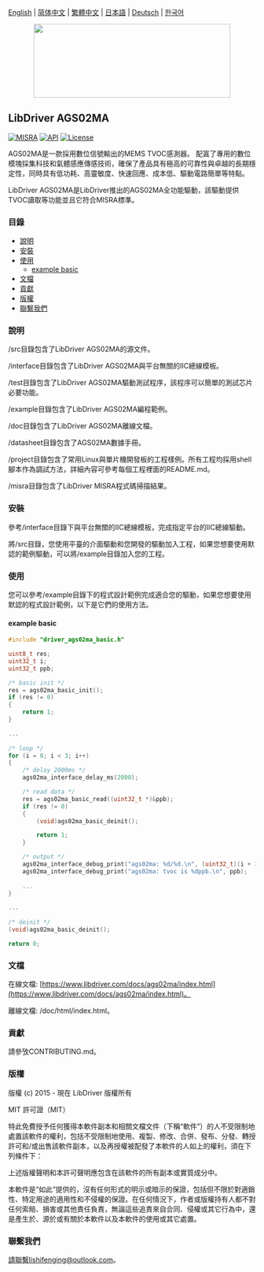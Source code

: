 [English](/README.md) | [ 简体中文](/README_zh-Hans.md) | [繁體中文](/README_zh-Hant.md) | [日本語](/README_ja.md) | [Deutsch](/README_de.md) | [한국어](/README_ko.md)

<div align=center>
<img src="/doc/image/logo.svg" width="400" height="150"/>
</div>

## LibDriver AGS02MA

[![MISRA](https://img.shields.io/badge/misra-compliant-brightgreen.svg)](/misra/README.md) [![API](https://img.shields.io/badge/api-reference-blue.svg)](https://www.libdriver.com/docs/ags02ma/index.html) [![License](https://img.shields.io/badge/license-MIT-brightgreen.svg)](/LICENSE)

AGS02MA是一款採用數位信號輸出的MEMS TVOC感測器。 配寘了專用的數位模塊採集科技和氣體感應傳感技術，確保了產品具有極高的可靠性與卓越的長期穩定性，同時具有低功耗、高靈敏度、快速回應、成本低、驅動電路簡單等特點。

LibDriver AGS02MA是LibDriver推出的AGS02MA全功能驅動，該驅動提供TVOC讀取等功能並且它符合MISRA標準。

### 目錄

  - [說明](#說明)
  - [安裝](#安裝)
  - [使用](#使用)
    - [example basic](#example-basic)
  - [文檔](#文檔)
  - [貢獻](#貢獻)
  - [版權](#版權)
  - [聯繫我們](#聯繫我們)

### 說明

/src目錄包含了LibDriver AGS02MA的源文件。

/interface目錄包含了LibDriver AGS02MA與平台無關的IIC總線模板。

/test目錄包含了LibDriver AGS02MA驅動測試程序，該程序可以簡單的測試芯片必要功能。

/example目錄包含了LibDriver AGS02MA編程範例。

/doc目錄包含了LibDriver AGS02MA離線文檔。

/datasheet目錄包含了AGS02MA數據手冊。

/project目錄包含了常用Linux與單片機開發板的工程樣例。所有工程均採用shell腳本作為調試方法，詳細內容可參考每個工程裡面的README.md。

/misra目錄包含了LibDriver MISRA程式碼掃描結果。

### 安裝

參考/interface目錄下與平台無關的IIC總線模板，完成指定平台的IIC總線驅動。

將/src目錄，您使用平臺的介面驅動和您開發的驅動加入工程，如果您想要使用默認的範例驅動，可以將/example目錄加入您的工程。

### 使用

您可以參考/example目錄下的程式設計範例完成適合您的驅動，如果您想要使用默認的程式設計範例，以下是它們的使用方法。

#### example basic

```C
#include "driver_ags02ma_basic.h"

uint8_t res;
uint32_t i;
uint32_t ppb;

/* basic init */
res = ags02ma_basic_init();
if (res != 0)
{
    return 1;
}

...
    
/* loop */
for (i = 0; i < 3; i++)
{
    /* delay 2000ms */
    ags02ma_interface_delay_ms(2000);

    /* read data */
    res = ags02ma_basic_read((uint32_t *)&ppb);
    if (res != 0)
    {
        (void)ags02ma_basic_deinit();

        return 1;
    }

    /* output */
    ags02ma_interface_debug_print("ags02ma: %d/%d.\n", (uint32_t)(i + 1), (uint32_t)3);
    ags02ma_interface_debug_print("ags02ma: tvoc is %dppb.\n", ppb);
    
    ...
}

...
    
/* deinit */
(void)ags02ma_basic_deinit();

return 0;
```

### 文檔

在線文檔: [https://www.libdriver.com/docs/ags02ma/index.html](https://www.libdriver.com/docs/ags02ma/index.html)。

離線文檔: /doc/html/index.html。

### 貢獻

請參攷CONTRIBUTING.md。

### 版權

版權 (c) 2015 - 現在 LibDriver 版權所有

MIT 許可證（MIT）

特此免費授予任何獲得本軟件副本和相關文檔文件（下稱“軟件”）的人不受限制地處置該軟件的權利，包括不受限制地使用、複製、修改、合併、發布、分發、轉授許可和/或出售該軟件副本，以及再授權被配發了本軟件的人如上的權利，須在下列條件下：

上述版權聲明和本許可聲明應包含在該軟件的所有副本或實質成分中。

本軟件是“如此”提供的，沒有任何形式的明示或暗示的保證，包括但不限於對適銷性、特定用途的適用性和不侵權的保證。在任何情況下，作者或版權持有人都不對任何索賠、損害或其他責任負責，無論這些追責來自合同、侵權或其它行為中，還是產生於、源於或有關於本軟件以及本軟件的使用或其它處置。

### 聯繫我們

請聯繫lishifenging@outlook.com。
